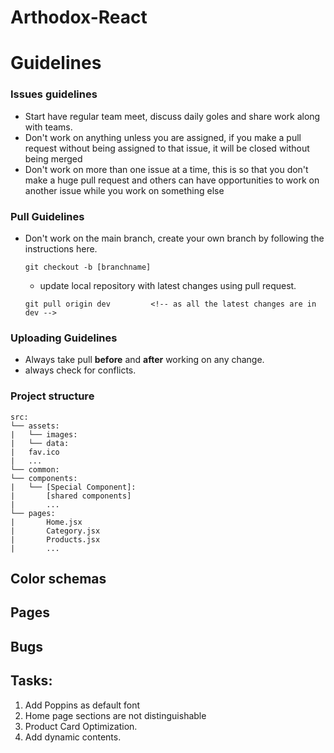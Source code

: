 # Arthodox-React

# Guidelines

### Issues guidelines

- Start have regular team meet, discuss daily goles and share work along with
  teams.
- Don't work on anything unless you are assigned, if you make a pull request
  without being assigned to that issue, it will be closed without being merged
- Don't work on more than one issue at a time, this is so that you don't make a
  huge pull request and others can have opportunities to work on another issue
  while you work on something else

### Pull Guidelines

- Don't work on the main branch, create your own branch by following the
  instructions here.

     ```git
     git checkout -b [branchname]
     ```

     - update local repository with latest changes using pull request.

     ```git
     git pull origin dev         <!-- as all the latest changes are in dev -->
     ```

### Uploading Guidelines

- Always take pull **before** and **after** working on any change.
- always check for conflicts.

### Project structure

```
src:
└── assets:
|   └── images:
|   └── data:
|   fav.ico
|   ...
└── common:
└── components:
|   └── [Special Component]:
|       [shared components]
|       ...
└── pages:
|       Home.jsx
|       Category.jsx
|       Products.jsx
|       ...
```

## Color schemas

## Pages

## Bugs

## Tasks:

1. Add Poppins as default font
2. Home page sections are not distinguishable
3. Product Card Optimization.
4. Add dynamic contents.
